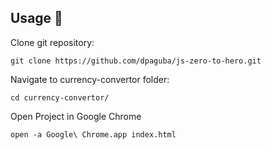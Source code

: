 
## Usage 📢

Clone git repository:
    
    git clone https://github.com/dpaguba/js-zero-to-hero.git

Navigate to currency-convertor folder:

    cd currency-convertor/

Open Project in Google Chrome

    open -a Google\ Chrome.app index.html